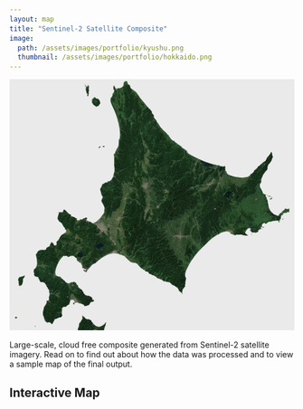 ```yaml
---
layout: map
title: "Sentinel-2 Satellite Composite"
image:
  path: /assets/images/portfolio/kyushu.png
  thumbnail: /assets/images/portfolio/hokkaido.png
---
```


<p align="center">
  <img src="/assets/images/portfolio/hokkaido2.png" />
</p>

Large-scale, cloud free composite generated from Sentinel-2 satellite imagery. Read on to find out about how the data was processed and to view a sample map of the final output.



## Interactive Map